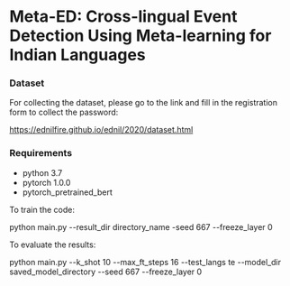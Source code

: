 # Meta-ED: Cross-lingual Event Detection Using Meta-learning for Indian Languages 
### Dataset
For collecting the dataset, please go to the link and fill in the registration form to collect the password: 

https://ednilfire.github.io/ednil/2020/dataset.html



### Requirements

- python 3.7
- pytorch 1.0.0
- pytorch_pretrained_bert


To train the code:

python main.py --result_dir directory_name -seed 667 --freeze_layer 0


To evaluate the results:

python main.py  --k_shot 10 --max_ft_steps 16  --test_langs te   --model_dir saved_model_directory --seed 667  --freeze_layer 0






